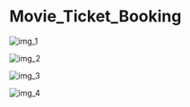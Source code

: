 # Movie_Ticket_Booking
![img_1](https://user-images.githubusercontent.com/99090971/236697432-7a910cbe-0251-4570-aa80-d36e96b787a5.jpg)

![img_2](https://user-images.githubusercontent.com/99090971/236697439-96e7d52a-063f-4c02-875b-fa4f37880163.jpg)

![img_3](https://user-images.githubusercontent.com/99090971/236697445-6330be43-1052-44a9-926a-9ceb143eee4a.jpg)

![img_4](https://user-images.githubusercontent.com/99090971/236697452-5f11b6aa-f416-4f23-beae-df81b546847f.jpg)
